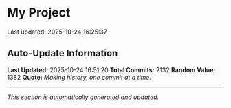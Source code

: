 # My Project


Last updated: 2025-10-24 16:25:37



























































































































































































































































































































































































































































































































































































































































































































































































































































































































































































































































































































































































































































































































































































































































































































































































































































































































































































































































































































































































































































































































































































































































































































































































































































































































































































































## Auto-Update Information

**Last Updated:** 2025-10-24 16:51:20
**Total Commits:** 2132
**Random Value:** 1382
**Quote:** _Making history, one commit at a time._

---
_This section is automatically generated and updated._